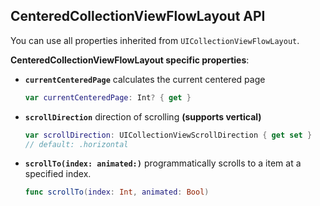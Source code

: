 ## CenteredCollectionViewFlowLayout API
You can use all properties inherited from `UICollectionViewFlowLayout`.

**CenteredCollectionViewFlowLayout specific properties**:

* **`currentCenteredPage`** calculates the current centered page
  ```Swift
  var currentCenteredPage: Int? { get }
  ```

* **`scrollDirection`** direction of scrolling **(supports vertical)**
  ```Swift
  var scrollDirection: UICollectionViewScrollDirection { get set }
  // default: .horizontal
  ```

* **`scrollTo(index: animated:)`** programmatically scrolls to a item at a specified index.
  ```Swift
  func scrollTo(index: Int, animated: Bool)
  ```

